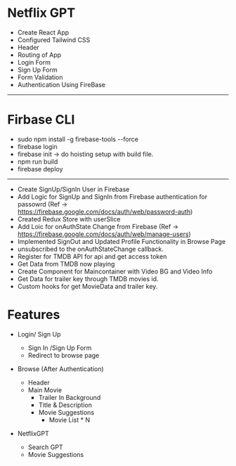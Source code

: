 # Netflix GPT

- Create React App
- Configured Tailwind CSS
- Header
- Routing of App
- Login Form
- Sign Up Form
- Form Validation
- Authentication Using FireBase

---

# Firbase CLI

- sudo npm install -g firebase-tools --force
- firebase login
- firebase init -> do hoisting setup with build file.
- npm run build
- firebase deploy

---

- Create SignUp/SignIn User in Firebase
- Add Logic for SignUp and SignIn from Firebase authentication for passowrd
  (Ref -> https://firebase.google.com/docs/auth/web/password-auth)
- Created Redux Store with userSlice
- Add Loic for onAuthState Change from Firebase
  (Ref -> https://firebase.google.com/docs/auth/web/manage-users)
- Implemented SignOut and Updated Profile Functionality in Browse Page
- unsubscribed to the onAuthStateChange callback.
- Register for TMDB API for api and get access token
- Get Data from TMDB now playing
- Create Component for Maincontainer with Video BG and Video Info
- Get Data for trailer key through TMDB movies id.
- Custom hooks for get MovieData and trailer key.

# Features

- Login/ Sign Up

  - Sign In /Sign Up Form
  - Redirect to browse page

- Browse (After Authentication)
  - Header
  - Main Movie
    - Trailer In Background
    - Title & Description
    - Movie Suggestions
      - Movie List \* N
- NetflixGPT
  - Search GPT
  - Movie Suggestions
